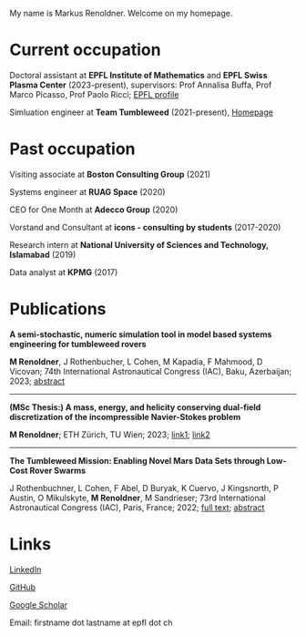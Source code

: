 <head>
<meta name="google-site-verification" content="ruOBcOn1XgWB3kz3N4Mym7lNwkgxqcFxM-pc9VEJmYs" />
</head>



My name is Markus Renoldner. Welcome on my homepage.
  

# Current occupation

Doctoral assistant at **EPFL Institute of Mathematics** and **EPFL Swiss Plasma Center** (2023-present), supervisors: Prof Annalisa Buffa, Prof Marco Picasso, Prof Paolo Ricci; [EPFL profile](https://people.epfl.ch/markus.renoldner/)

Simluation engineer at **Team Tumbleweed** (2021-present), [Homepage](https://www.teamtumbleweed.eu/)

# Past occupation


Visiting associate at **Boston Consulting Group** (2021)

Systems engineer at **RUAG Space** (2020)

CEO for One Month at **Adecco Group** (2020)

Vorstand and Consultant at **icons - consulting by students** (2017-2020)

Research intern at **National University of Sciences and Technology, Islamabad** (2019)

Data analyst at **KPMG** (2017)



# Publications


**A semi-stochastic, numeric simulation tool in model based systems engineering for tumbleweed rovers**

**M Renoldner**, J Rothenbucher, L Cohen, M Kapadia, F Mahmood, D Vicovan; 74th International Astronautical Congress (IAC), Baku, Azerbaijan; 2023; [abstract](https://iafastro.directory/iac/paper/id/77760/abstract-pdf/IAC-23,D1,4A,11,x77760.brief.pdf?2023-09-14.18:16:05)


-------------------


**(MSc Thesis:) A mass, energy, and helicity conserving dual-field discretization of the incompressible Navier-Stokes problem**

**M Renoldner**; ETH Zürich, TU Wien; 2023; [link1](https://people.math.ethz.ch/~hiptmair/StudentProjects/Renoldner.Markus/MScThesis.pdf); [link2](https://repositum.tuwien.at/handle/20.500.12708/177634)


-------------------

**The Tumbleweed Mission: Enabling Novel Mars Data Sets through Low-Cost Rover Swarms**

J Rothenbuchner, L Cohen, F Abel, D Buryak, K Cuervo, J Kingsnorth, P Austin, O Mikulskyte, **M Renoldner**, M Sandrieser; 73rd International Astronautical Congress (IAC), Paris, France; 2022; [full text](https://www.teamtumbleweed.eu/development/wp-content/uploads/2022/10/IAC-22A3IPx72458.pdf); [abstract](https://iafastro.directory/iac/paper/id/72458/abstract-pdf/IAC-22,A3,IP,45,x72458.brief.pdf?2022-04-05.09:45:14)




# Links

[LinkedIn](https://www.linkedin.com/in/markusrenoldner)

[GitHub](https://github.com/markusrenoldner)

[Google Scholar](https://scholar.google.com/citations?user=UB47bUEAAAA) 

Email: firstname dot lastname at epfl dot ch

